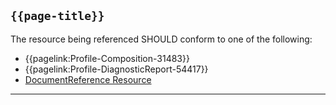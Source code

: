 ## <code>{{page-title}}</code>

The resource being referenced SHOULD conform to one of the following:

- {{pagelink:Profile-Composition-31483}}
- {{pagelink:Profile-DiagnosticReport-54417}}
- <a href="https://hl7.org/fhir/R4/DocumentReference.html">DocumentReference Resource</a>

---
